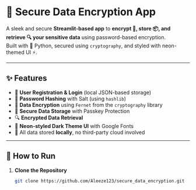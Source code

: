# 🔐 Secure Data Encryption App

A sleek and secure **Streamlit-based app** to **encrypt 🔏, store 📦, and retrieve 🔍 your sensitive data** using password-based encryption.  
Built with 💙 Python, secured using `cryptography`, and styled with neon-themed UI ⚡️.

---

## ✨ Features

- 🔐 **User Registration & Login** (local JSON-based storage)
- 🧂 **Password Hashing** with Salt (using `hashlib`)
- 🔏 **Data Encryption** using `Fernet` from the `cryptography` library
- 📁 **Secure Data Storage** with Passkey Protection
- 🔍 **Encrypted Data Retrieval**
- 🎨 **Neon-styled Dark Theme UI** with Google Fonts
- 🚫 All data stored **locally**, no third-party cloud involved

---



## 🚀 How to Run

1. **Clone the Repository**

   ```bash
   git clone https://github.com/Aleeze123/secure_data_encryption.git
  

